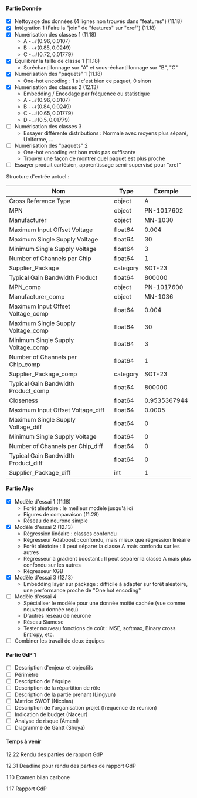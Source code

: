 #### Partie Donnée

- [x] Nettoyage des données (4 lignes non trouvés dans "features") (11.18)
- [x] Intégration 1 (Faire la "join" de "features" sur "xref") (11.18)
- [x] Numérisation des classes 1 (11.18)
   - A - $\mathcal{N}(0.96,0.0107)$
   - B - $\mathcal{N}(0.85,0.0249)$
   - C - $\mathcal{N}(0.72,0.01779)$
- [x] Equilibrer la taille de classe 1 (11.18)
   - Suréchantillonnage sur "A" et sous-échantillonnage sur "B", "C"
- [x] Numérisation des "paquets" 1 (11.18)
   - One-hot encoding : 1 si c'est bien ce paquet, 0 sinon
- [x] Numérisation des classes 2 (12.13)
   - Embedding / Encodage par fréquence ou statistique
   - A - $\mathcal{N}(0.96,0.0107)$
   - B - $\mathcal{N}(0.84,0.0249)$
   - C - $\mathcal{N}(0.65,0.01779)$
   - D - $\mathcal{N}(0.5,0.01779)$
- [ ] Numérisation des classes 3
   - Essayer différente distributions : Normale avec moyens plus séparé, Uniforme, ...
- [ ] Numérisation des "paquets" 2
   - One-hot encoding est bon mais pas suffisante
   - Trouver une façon de montrer quel paquet est plus proche
- [ ] Essayer produit cartésien, apprentissage semi-supervisé pour "xref"

Structure d'entrée actuel :

| Nom                                 | Type     | Exemple      |
| ----------------------------------- | -------- | ------------ |
| Cross Reference Type                | object   | A            |
| MPN                                 | object   | PN-1017602   |
| Manufacturer                        | object   | MN-1030      |
| Maximum Input Offset Voltage        | float64  | 0.004        |
| Maximum Single Supply Voltage       | float64  | 30           |
| Minimum Single Supply Voltage       | float64  | 3            |
| Number of Channels per Chip         | float64  | 1            |
| Supplier_Package                    | category | SOT-23       |
| Typical Gain Bandwidth Product      | float64  | 800000       |
| MPN_comp                            | object   | PN-1017600   |
| Manufacturer_comp                   | object   | MN-1036      |
| Maximum Input Offset Voltage_comp   | float64  | 0.004        |
| Maximum Single Supply Voltage_comp  | float64  | 30           |
| Minimum Single Supply Voltage_comp  | float64  | 3            |
| Number of Channels per Chip_comp    | float64  | 1            |
| Supplier_Package_comp               | category | SOT-23       |
| Typical Gain Bandwidth Product_comp | float64  | 800000       |
| Closeness                           | float64  | 0.9535367944 |
| Maximum Input Offset Voltage_diff   | float64  | 0.0005       |
| Maximum Single Supply Voltage_diff  | float64  | 0            |
| Minimum Single Supply Voltage       | float64  | 0            |
| Number of Channels per Chip_diff    | float64  | 0            |
| Typical Gain Bandwidth Product_diff | float64  | 0            |
| Supplier_Package_diff               | int      | 1            |

#### Partie Algo

- [x] Modèle d'essai 1 (11.18)
  - Forêt aléatoire : le meilleur modèle jusqu'à ici
  - Figures de comparaison (11.28)
  - Réseau de neurone simple
- [x] Modèle d'essai 2 (12.13)
  - Régression linéaire : classes confondu
  - Régresseur Adaboost : confondu, mais mieux que régression linéaire
  - Forêt aléatoire : Il peut séparer la classe A mais confondu sur les autres
  - Régresseur à gradient boostant : Il peut séparer la classe A mais plus confondu sur les autres
  - Régresseur XGB
- [x] Modèle d'essai 3 (12.13)
  - Embedding layer sur package : difficile à adapter sur forêt aléatoire, une performance proche de "One hot encoding"
- [ ] Modèle d'essai 4
  - Spécialiser le modèle pour une donnée moitié cachée (vue comme nouveau donnée reçu)
  - D'autres réseau de neurone
  - Réseau Siamese
  - Tester nouveau fonctions de coût : MSE, softmax, Binary cross Entropy, etc.
- [ ] Combiner les travail de deux équipes

#### Partie GdP 1

- [ ] Description d'enjeux et objectifs
- [ ] Périmètre
- [ ] Description de l'équipe
- [ ] Description de la répartition de rôle
- [ ] Description de la partie prenant (Lingyun)
- [ ] Matrice SWOT (Nicolas)
- [ ] Description de l'organisation projet (fréquence de réunion)
- [ ] Indication de budget (Naceur)
- [ ] Analyse de risque (Ameni)
- [ ] Diagramme de Gantt (Shuya)

#### Temps à venir

12.22 Rendu des parties de rapport GdP

12.31 Deadline pour rendu des parties de rapport GdP

1.10 Examen bilan carbone

1.17 Rapport GdP

